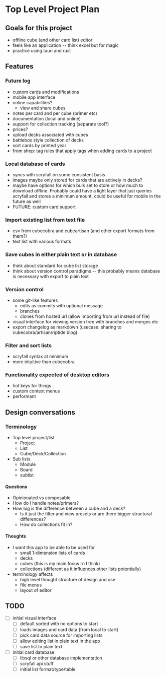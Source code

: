 # Top Level Project Plan

## Goals for this project

- offline cube (and other card list) editor
- feels like an application -- think excel but for magic
- practice using tauri and rust

## Features

### Future log

- custom cards and modifications
- mobile app interface
- online capabilities?
  - view and share cubes
- notes per card and per cube (primer etc)
- documentation (local and online)
- support for collection tracking (separate tool?)
- prices?
- upload decks associated with cubes
- battlebox style collection of decks
- sort cards by printed year
- from shep: tag rules that apply tags when adding cards to a project

### Local database of cards

- syncs with scryfall on some consistent basis
- images maybe only stored for cards that are actively in decks?
- maybe have options for which bulk set to store or how much to download offline. Probably could have a light layer that just queries scryfall and stores a minimum amount, could be useful for mobile in the future as well
- FUTURE: custom card support

### Import existing list from text file

- csv from cubecobra and cubeartisan (and other export formats from them?)
- text list with various formats

### Save cubes in either plain text or in database

- think about standard for cube list storage
- think about version control paradigms -- this probably means database is necessary with export to plain text

### Version control

- some git-like features
  - edits as commits with optional message
  - branches
  - clones from hosted url (allow importing from url instead of file)
- visual interface for viewing version tree with branches and merges etc
- export changelog as markdown (usecase: sharing to cubecobra/artisan/riptide blog)

### Filter and sort lists

- scryfall syntax at minimum
- more intuitive than cubecobra

### Functionality expected of desktop editors

- hot keys for things
- custom context menus
- performant

## Design conversations

### Terminology

- Top level project/list
  - Project
  - List
  - Cube/Deck/Collection
- Sub lists
  - Module
  - Board
  - sublist

#### Questions

- Opinionated vs composable
- How do I handle notes/primers?
- How big is the difference between a cube and a deck?
  - Is it just the filter and view presets or are there bigger structural differences?
  - How do collections fit in?

#### Thoughts

- I want this app to be able to be used for
  - small 1-dimension lists of cards
  - decks
  - cubes (this is my main focus rn I think)
  - collections (different as it influences other lists potentially)
- terminology affects
  - high level thought structure of design and use
  - file menus
  - layout of editor

## TODO

- [ ] initial visual interface
  - [ ] default sorted with no options to start
  - [ ] loads images and card data (from local to start)
  - [ ] pick card data source for importing lists
  - [ ] allow editing list in plain text in the app
  - [ ] save list to plain text
- [ ] initial card database
  - [ ] libsql or other database implementation
  - [ ] scryfall api stuff
  - [ ] initial list format/type/table
